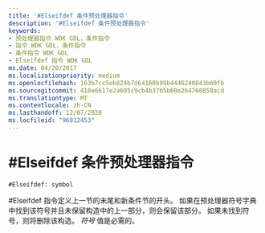 ```yaml
---
title: '#Elseifdef 条件预处理器指令'
description: '#Elseifdef 条件预处理器指令'
keywords:
- 预处理器指令 WDK GDL，条件指令
- 指令 WDK GDL，条件指令
- 条件指令 WDK GDL
- Elseifdef 指令 WDK GDL
ms.date: 04/20/2017
ms.localizationpriority: medium
ms.openlocfilehash: 163b7cc5eb824b7d64160b99b4446240843b60fb
ms.sourcegitcommit: 418e6617e2a695c9cb4b37b5b60e264760858acd
ms.translationtype: MT
ms.contentlocale: zh-CN
ms.lasthandoff: 12/07/2020
ms.locfileid: "96812453"
---
```

# <a name="elseifdef-conditional-preprocessor-directive"></a>\#Elseifdef 条件预处理器指令


```GDL
#Elseifdef: symbol
```

\#Elseifdef 指令定义上一节的末尾和新条件节的开头。 如果在预处理器符号字典中找到该符号并且未保留构造中的上一部分，则会保留该部分。 如果未找到符号，则将删除该构造。 *符号* 值是必需的。
